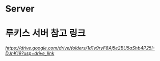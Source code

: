 # Server
# 루키스 서버 참고 링크
###### https://drive.google.com/drive/folders/1d1v9ryF8Aj5e2BU5aShb4P25I-DJhK19?usp=drive_link

